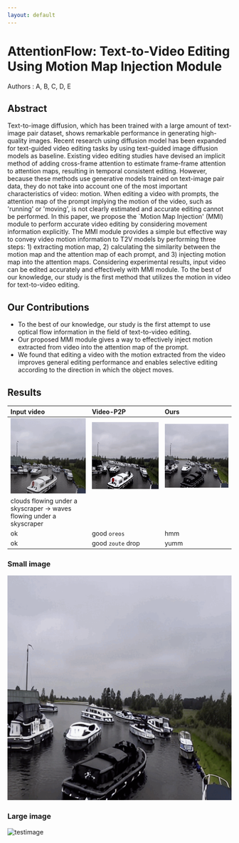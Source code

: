 ```yaml
---
layout: default
---
```


# AttentionFlow: Text-to-Video Editing Using Motion Map Injection Module

Authors : A, B, C, D, E


## Abstract

Text-to-image diffusion, which has been trained with a large amount of text-image pair dataset, shows remarkable performance in generating high-quality images. Recent research using diffusion model has been expanded for text-guided video editing tasks by using text-guided image diffusion models as baseline. Existing video editing studies have devised an implicit method of adding cross-frame attention to estimate frame-frame attention to attention maps, resulting in temporal consistent editing. However, because these methods use generative models trained on text-image pair data, they do not take into account one of the most important characteristics of video: motion. When editing a video with prompts, the attention map of the prompt implying the motion of the video, such as 'running' or 'moving', is not clearly estimated and accurate editing cannot be performed. In this paper, we propose the `Motion Map Injection' (MMI) module to perform accurate video editing by considering movement information explicitly. The MMI module provides a simple but effective way to convey video motion information to T2V models by performing three steps: 1) extracting motion map, 2) calculating the similarity between the motion map and the attention map of each prompt, and 3) injecting motion map into the attention maps.  Considering experimental results, input video can be edited accurately and effectively with MMI module. To the best of our knowledge, our study is the first method that utilizes the motion in video for text-to-video editing.


## Our Contributions

* To the best of our knowledge, our study is the first attempt to use optical flow information in the field of text-to-video editing.
* Our proposed MMI module gives a way to effectively inject motion extracted from video into the attention map of the prompt.
* We found that editing a video with the motion extracted from the video improves general editing performance and enables selective editing according to the direction in which the object moves.


## Results


| Input video                              | Video-P2P                         | Ours                           |
|:-----------------------------------------|:----------------------------------|:-------------------------------|
|![input](assets/img/black_boat_input.gif)    | ![video-p2p](assets/img/black_boat_ori.gif) | ![ours](assets/img/black_boat_MMI.gif)  |
| clouds flowing under a skyscraper  -> waves flowing under a skyscraper  |
| ok           | good `oreos`      | hmm   |
| ok           | good `zoute` drop | yumm  |




### Small image

![testimage](assets/img/black_boat_MMI.gif)

### Large image

![testimage](results/black_boat_MMI.gif)


